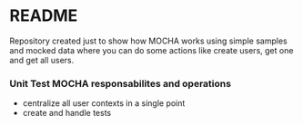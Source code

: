 # README #

Repository created just to show how MOCHA works using simple samples and mocked data where you can do some actions like create users, get one and get all users.

### Unit Test MOCHA responsabilites and operations ###

* centralize all user contexts in a single point
* create and handle tests
